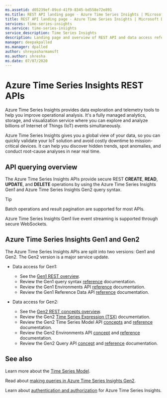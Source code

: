 ```yaml
---
ms.assetid: d05239ef-89cd-41f9-8345-bd558e72e891
ms.title: REST API landing page - Azure Time Series Insights | Microsoft Docs
title: REST API landing page - Azure Time Series Insights | Microsoft Docs
services: time-series-insights
ms.service: time-series-insights
service_description: Time Series Insights
description: Landing page and overview of REST API and data access reference documentation for Azure Time Series Insights Gen1 and Gen2.
manager: deepakpalled
ms.manager: dpalled
author: shreyasharmamsft
ms.author: shresha
ms.date: 07/07/2020
---
```


# Azure Time Series Insights REST APIs

Azure Time Series Insights provides data exploration and telemetry tools to help you improve operational analysis. It's a fully managed analytics, storage, and visualization service where you can explore and analyze billions of Internet of Things (IoT) events simultaneously.

Azure Time Series Insights gives you a global view of your data, so you can quickly validate your IoT solution and avoid costly downtime to mission-critical devices. It can help you discover hidden trends, spot anomalies, and conduct root-cause analyses in near real time.  

## API querying overview

The Azure Time Series Insights APIs provide secure REST **CREATE**, **READ**, **UPDATE**, and **DELETE** operations by using the Azure Time Series Insights Gen1 and Azure Time Series Insights Gen2 query syntax. 

> [!TIP]
> Batch operations and result pagination are supported for most APIs.

Azure Time Series Insights Gen1 live event streaming is supported through secure WebSockets.

## Azure Time Series Insights Gen1 and Gen2

The Azure Time Series Insights APIs are split into two versions: Gen1 and Gen2. The Gen2 version is a major service update.

* Data access for Gen1:

    * See the [Gen1 REST overview](ga.md).
    * Review the Gen1 query syntax [reference](ga-query-syntax.md) documentation.
    * Review the Gen1 Environments API [reference](ga-query-api.md) documentation.
    * Review the Gen1 Reference Data API [reference](ga-reference-data-api.md) documentation.

* Data access for Gen2:

    * See the [Gen2 REST concepts overview](preview.md).
    * Review the Gen2 [Time Series Expression (TSX)](preview.md#time-series-expression-and-syntax) documentation.
    * Review the Gen2 Time Series Model API [concepts](preview.md#time-series-model-apis) and [reference](https://docs.microsoft.com/rest/api/time-series-insights/dataaccess(preview)/modelsettings) documentation.
    * Review the Gen2 Environments API [concept](preview.md#environments-apis) and [reference](https://docs.microsoft.com/rest/api/time-series-insights/management/environments) documentation.
    * Review the Gen2 Query API [concept](preview.md#query-apis) and [reference](https://docs.microsoft.com/rest/api/time-series-insights/dataaccess(preview)/query) documentation.

## See also

Learn more about the [Time Series Model](https://docs.microsoft.com/azure/time-series-insights/time-series-insights-update-tsm).

Read about [making queries in Azure Time Series Insights Gen2](https://docs.microsoft.com/azure/time-series-insights/time-series-insights-update-tsq).

Learn about [authentication and authorization](https://docs.microsoft.com/azure/time-series-insights/time-series-insights-authentication-and-authorization) for Azure Time Series Insights.
